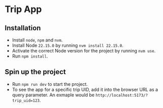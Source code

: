 # Trip App

## Installation

* Install `node`, `npm` and `nvm`.
* Install Node `22.15.0` by running `nvm install 22.15.0`.
* Activate the correct Node version for the project by running `nvm use`.
* Run `npm install`.

## Spin up the project

* Run `npm run dev` to start the project.
* To see the app for a specific trip UID, add it into the browser URL as a query parameter. An exmaple would be `http://localhost:5173/?trip_uid=123`.